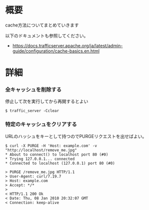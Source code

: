 # 概要
cache方法についてまとめていきます

以下のドキュメントも参照してください。
- https://docs.trafficserver.apache.org/ja/latest/admin-guide/configuration/cache-basics.en.html

# 詳細

### 全キャッシュを削除する
停止して次を実行してから再開するとよい
```
$ traffic_server -Cclear
```

### 特定のキャッシュをクリアする
URLのハッシュをキーとして持つのでPURGEリクエストを出せばよい。
```
$ curl -X PURGE -H 'Host: example.com' -v "http://localhost/remove_me.jpg"
* About to connect() to localhost port 80 (#0)
* Trying 127.0.0.1... connected
* Connected to localhost (127.0.0.1) port 80 (#0)

> PURGE /remove_me.jpg HTTP/1.1
> User-Agent: curl/7.19.7
> Host: example.com
> Accept: */*
>
< HTTP/1.1 200 Ok
< Date: Thu, 08 Jan 2010 20:32:07 GMT
< Connection: keep-alive
```
